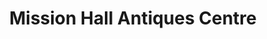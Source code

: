 ---
title: "Mission Hall Antiques Centre"
url: /barnard-castle/mission-hall-antiques-centre/
shop: antiques
---